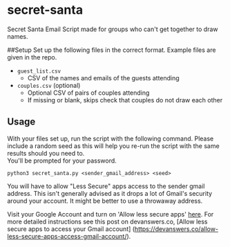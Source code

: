 # secret-santa
Secret Santa Email Script made for groups who can't get together to draw names.  

##Setup
Set up the following files in the correct format. Example files are given in the repo.  

- `guest_list.csv`  
  - CSV of the names and emails of the guests attending
- `couples.csv` (optional)
   - Optional CSV of pairs of couples attending
   - If missing or blank, skips check that couples do not draw each other

## Usage
With your files set up, run the script with the following command. Please include a random seed as this
will help you re-run the script with the same results should you need to.  
You'll be prompted for your password.


```python3 secret_santa.py <sender_gmail_address> <seed>```  

You will have to allow "Less Secure" apps access to the sender gmail address.
This isn't generally advised as it drops a lot of Gmail's security around your
account. It might be better to use a throwaway address.

Visit your Google Account and turn on 'Allow less secure apps' [here](https://myaccount.google.com/lesssecureapps). For more detailed instructions see this post on devanswers.co, [Allow less secure apps to access your Gmail account] (https://devanswers.co/allow-less-secure-apps-access-gmail-account/).
